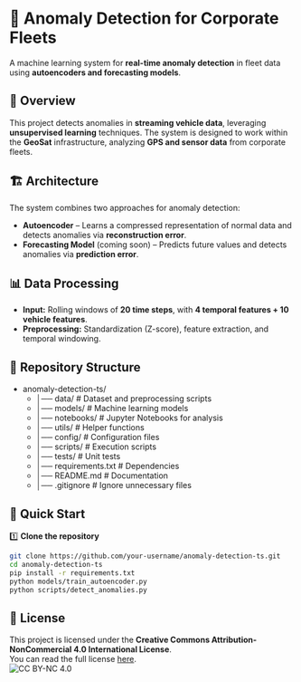 # 🚀 Anomaly Detection for Corporate Fleets  

A machine learning system for **real-time anomaly detection** in fleet data using **autoencoders and forecasting models**.

## 📌 Overview  
This project detects anomalies in **streaming vehicle data**, leveraging **unsupervised learning** techniques. The system is designed to work within the **GeoSat** infrastructure, analyzing **GPS and sensor data** from corporate fleets.  

## 🏗️ Architecture  
The system combines two approaches for anomaly detection:  
- **Autoencoder** – Learns a compressed representation of normal data and detects anomalies via **reconstruction error**.  
- **Forecasting Model** (coming soon) – Predicts future values and detects anomalies via **prediction error**.  

## 📊 Data Processing  
- **Input:** Rolling windows of **20 time steps**, with **4 temporal features + 10 vehicle features**.  
- **Preprocessing:** Standardization (Z-score), feature extraction, and temporal windowing.  

## 🏢 Repository Structure  
- anomaly-detection-ts/ 
  - │── data/ # Dataset and preprocessing scripts
  - │── models/ # Machine learning models
  - │── notebooks/ # Jupyter Notebooks for analysis
  - │── utils/ # Helper functions
  - │── config/ # Configuration files
  - │── scripts/ # Execution scripts
  - │── tests/ # Unit tests
  - │── requirements.txt # Dependencies
  - │── README.md # Documentation
  - │── .gitignore # Ignore unnecessary files

## 🚀 Quick Start  
1️⃣ **Clone the repository**  
```bash
git clone https://github.com/your-username/anomaly-detection-ts.git
cd anomaly-detection-ts
pip install -r requirements.txt
python models/train_autoencoder.py
python scripts/detect_anomalies.py
```

## 📄 License  
This project is licensed under the **Creative Commons Attribution-NonCommercial 4.0 International License**.  
You can read the full license [here](https://creativecommons.org/licenses/by-nc/4.0/).  
![CC BY-NC 4.0](https://licensebuttons.net/l/by-nc/4.0/88x31.png)

